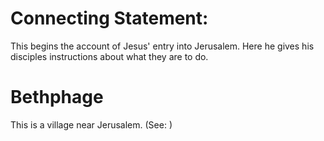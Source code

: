 
# Connecting Statement:
This begins the account of Jesus' entry into Jerusalem. Here he gives his disciples instructions about what they are to do.

# Bethphage
This is a village near Jerusalem. (See: )